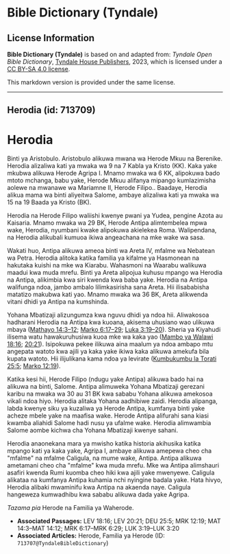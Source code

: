 # Bible Dictionary (Tyndale)

## License Information

**Bible Dictionary (Tyndale)** is based on and adapted from: _Tyndale Open Bible Dictionary_, [Tyndale House Publishers](https://tyndaleopenresources.com/), 2023, which is licensed under a [CC BY-SA 4.0 license](https://creativecommons.org/licenses/by-sa/4.0/legalcode.en).

This markdown version is provided under the same license.



--------------------------------

## Herodia (id: 713709)

Herodia
=======

Binti ya Aristobulo. Aristobulo alikuwa mwana wa Herode Mkuu na Berenike. Herodia alizaliwa kati ya mwaka wa 9 na 7 Kabla ya Kristo (KK). Kaka yake mkubwa alikuwa Herode Agripa I. Mnamo mwaka wa 6 KK, alipokuwa bado mtoto mchanga, babu yake, Herode Mkuu alifanya mipango kumlazimisha aolewe na mwanawe wa Mariamne II, Herode Filipo.. Baadaye, Herodia alikua mama wa binti aliyeitwa Salome, ambaye alizaliwa kati ya mwaka wa 15 na 19 Baada ya Kristo (BK).

Herodia na Herode Filipo waliishi kwenye pwani ya Yudea, pengine Azota au Kaisaria. Mnamo mwaka wa 29 BK, Herode Antipa alimtembelea mpwa wake, Herodia, nyumbani kwake alipokuwa akielekea Roma. Walipendana, na Herodia alikubali kumuoa ikiwa angeachana na mke wake wa sasa.

Wakati huo, Antipa alikuwa ameoa binti wa Areta IV, mfalme wa Nebatean wa Petra. Herodia alitoka katika familia ya kifalme ya Hasmonean na hakutaka kuishi na mke wa Kiarabu. Wahasmoni na Waarabu walikuwa maadui kwa muda mrefu. Binti ya Areta alipojua kuhusu mpango wa Herodia na Antipa, alikimbia kwa siri kwenda kwa baba yake. Herodia na Antipa walifunga ndoa, jambo ambalo lilimkasirisha sana Areta. Hii ilisababisha matatizo makubwa kati yao. Mnamo mwaka wa 36 BK, Areta alikwenda vitani dhidi ya Antipa na kumshinda.

Yohana Mbatizaji alizungumza kwa nguvu dhidi ya ndoa hii. Aliwakosoa hadharani Herodia na Antipa kwa kuoana, akisema uhusiano wao ulikuwa mbaya ([Mathayo 14:3–12](https://ref.ly/Matt14:3-Matt14:12); [Marko 6:17–29](https://ref.ly/Mark6:17-Mark6:29); [Luka 3:19–20](https://ref.ly/Luke3:19-Luke3:20)). Sheria ya Kiyahudi ilisema watu hawakuruhusiwa kuoa mke wa kaka yao ([Mambo ya Walawi 18:16](https://ref.ly/Lev18:16); [20:21](https://ref.ly/Lev20:21)). Isipokuwa pekee ilikuwa aina maalum ya ndoa ambapo mtu angepata watoto kwa ajili ya kaka yake ikiwa kaka alikuwa amekufa bila kupata watoto. Hii ilijulikana kama ndoa ya levirate ([Kumbukumbu la Torati 25:5](https://ref.ly/Deut25:5); [Marko 12:19](https://ref.ly/Mark12:19)).

Katika kesi hii, Herode Filipo (ndugu yake Antipa) alikuwa bado hai na alikuwa na binti, Salome. Antipa alimuweka Yohana Mbatizaji gerezani karibu na mwaka wa 30 au 31 BK kwa sababu Yohana alikuwa amekosoa vikali ndoa hiyo. Herodia alitaka Yohana aadhibiwe zaidi. Herodia alipanga, labda kwenye siku ya kuzaliwa ya Herode Antipa, kumfanya binti yake acheze mbele yake na maafisa wake. Herode Antipa alifurahi sana kiasi kwamba aliahidi Salome hadi nusu ya ufalme wake. Herodia alimwambia Salome aombe kichwa cha Yohana Mbatizaji kwenye sahani.

Herodia anaonekana mara ya mwisho katika historia akihusika katika mpango kati ya kaka yake, Agripa I, ambaye alikuwa amepewa cheo cha "mfalme" na mfalme Caligula, na mume wake, Antipa. Antipa alikuwa ametamani cheo cha "mfalme" kwa muda mrefu. Mke wa Antipa alimshauri asafiri kwenda Rumi kuomba cheo hiki kwa ajili yake mwenyewe. Caligula alikataa na kumfanya Antipa kuhamia nchi nyingine badala yake. Hata hivyo, Herodia alibaki mwaminifu kwa Antipa na akaenda naye. Caligula hangeweza kumwadhibu kwa sababu alikuwa dada yake Agripa.

*Tazama pia* Herode na Familia ya Waherode.

* **Associated Passages:** LEV 18:16; LEV 20:21; DEU 25:5; MRK 12:19; MAT 14:3–MAT 14:12; MRK 6:17–MRK 6:29; LUK 3:19–LUK 3:20
* **Associated Articles:** Herode, Familia ya Herode (ID: `713707@TyndaleBibleDictionary`)

